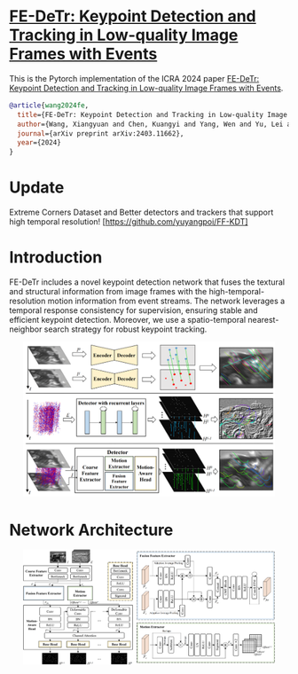 # [FE-DeTr: Keypoint Detection and Tracking in Low-quality Image Frames with Events](https://github.com/yuyangpoi/FE-DeTr)

This is the Pytorch implementation of the ICRA 2024 paper [FE-DeTr: Keypoint Detection and Tracking in Low-quality Image Frames with Events](https://arxiv.org/abs/2403.11662). 

```bibtex
@article{wang2024fe,
  title={FE-DeTr: Keypoint Detection and Tracking in Low-quality Image Frames with Events},
  author={Wang, Xiangyuan and Chen, Kuangyi and Yang, Wen and Yu, Lei and Xing, Yannan and Yu, Huai},
  journal={arXiv preprint arXiv:2403.11662},
  year={2024}
}
```


# Update
Extreme Corners Dataset and Better detectors and trackers that support high temporal resolution! 
[https://github.com/yuyangpoi/FF-KDT]


# Introduction
FE-DeTr includes a novel keypoint detection network that fuses the textural and structural information from image frames with the high-temporal-resolution motion information from event streams. The network leverages a temporal response consistency for supervision, ensuring stable and efficient keypoint detection. Moreover, we use a spatio-temporal nearest-neighbor search strategy for robust keypoint tracking. 

<p align="center">
  <img src="figures/brief.png" width="90%">
</p>


# Network Architecture
<p align="center">
  <img src="figures/structure.png" width="90%">
</p>

